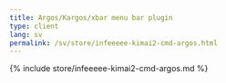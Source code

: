 ```yaml
---
title: Argos/Kargos/xbar menu bar plugin
type: client
lang: sv
permalink: /sv/store/infeeeee-kimai2-cmd-argos.html
---
```


{% include store/infeeeee-kimai2-cmd-argos.md %}
